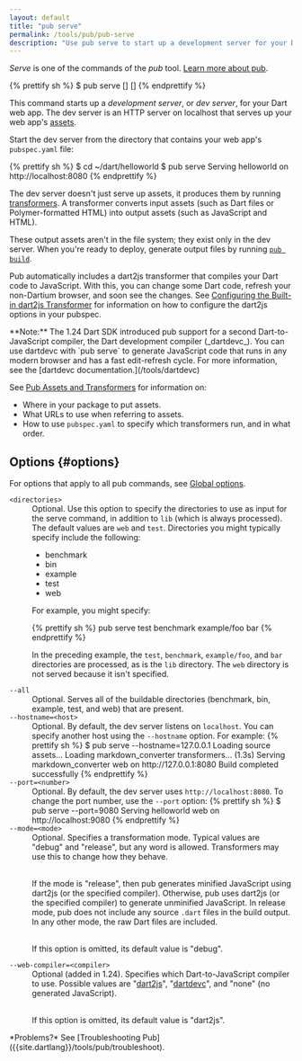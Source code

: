 ```yaml
---
layout: default
title: "pub serve"
permalink: /tools/pub/pub-serve
description: "Use pub serve to start up a development server for your Dart application."
---
```


_Serve_ is one of the commands of the _pub_ tool.
[Learn more about pub](/tools/pub).

{% prettify sh %}
$ pub serve [<options>] [<directories>]
{% endprettify %}

This command starts up a _development server_, or _dev server_,
for your Dart web app. The dev server is an HTTP server on localhost
that serves up your web app's
[assets]({{site.dartlang}}/tools/pub/glossary#asset).

Start the dev server from the directory that contains your web app's
`pubspec.yaml` file:

{% prettify sh %}
$ cd ~/dart/helloworld
$ pub serve
Serving helloworld on http://localhost:8080
{% endprettify %}

The dev server doesn't just serve up assets, it produces them by running
[transformers]({{site.dartlang}}/tools/pub/glossary#transformer).
A transformer converts input assets (such as Dart files or
Polymer-formatted HTML) into output assets
(such as JavaScript and HTML).

These output assets aren't in the file system; they exist only in the dev
server. When you're ready to deploy, generate output files by running
[`pub build`](/tools/pub/pub-build).

Pub automatically includes a dart2js transformer that compiles your Dart code
to JavaScript. With this, you can change some Dart code, refresh your
non-Dartium browser, and soon see the changes. See
[Configuring the Built-in dart2js Transformer](/tools/pub/dart2js-transformer)
for information on how to configure the dart2js options in your pubspec.

<aside class="alert alert-info" markdown="1">
**Note:**
The 1.24 Dart SDK introduced pub support for a second Dart-to-JavaScript compiler,
the Dart development compiler (_dartdevc_).
You can use dartdevc with `pub serve` to generate JavaScript code that
runs in any modern browser and has a fast edit-refresh cycle.
For more information, see the [dartdevc documentation.](/tools/dartdevc)
</aside>


See [Pub Assets and Transformers]({{site.dartlang}}/tools/pub/assets-and-transformers) for
information on:

* Where in your package to put assets.
* What URLs to use when referring to assets.
* How to use `pubspec.yaml` to specify which transformers run, and in
  what order.

## Options {#options}

For options that apply to all pub commands, see
[Global options]({{site.dartlang}}/tools/pub/cmd#global-options).

<dl>
<dt><code>&lt;directories&gt;</code></dt>
<dd>Optional. Use this option to specify the directories to use
as input for the serve command, in addition to <code>lib</code>
(which is always processed).
The default values are <code>web</code> and <code>test</code>.
Directories you might typically specify include the following:

<ul>
<li>benchmark</li>
<li>bin</li>
<li>example</li>
<li>test</li>
<li>web</li>
</ul>

For example, you might specify:

{% prettify sh %}
pub serve test benchmark example/foo bar
{% endprettify %}

In the preceding example, the <code>test</code>, <code>benchmark</code>,
<code>example/foo</code>, and <code>bar</code> directories are processed,
as is the <code>lib</code> directory.
The <code>web</code> directory is not served because it isn't specified.</dd>

<dt><code>--all</code></dt>
<dd>Optional. Serves all of the buildable directories (benchmark, bin, example,
test, and web) that are present.</dd>


<dt><code>--hostname=&lt;host&gt;</code></dt>
<dd>Optional. By default, the dev server listens on <code>localhost</code>.
You can specify another host using the <code>--hostname</code> option.
For example:
{% prettify sh %}
$ pub serve --hostname=127.0.0.1
Loading source assets...
Loading markdown_converter transformers... (1.3s)
Serving markdown_converter web on http://127.0.0.1:8080
Build completed successfully
{% endprettify %}
</dd>


<dt><code>--port=&lt;number&gt;</code></dt>
<dd>Optional. By default, the dev server uses <code>http://localhost:8080</code>.
To change the port number, use the <code>--port</code> option:
{% prettify sh %}
$ pub serve --port=9080
Serving helloworld web on http://localhost:9080
{% endprettify %}
</dd>


<dt><code>--mode=&lt;mode&gt;</code></dt>
<dd>Optional. Specifies a transformation mode. Typical values are
"debug" and "release", but any word is allowed.
Transformers may use this to change how they behave.<br><br>

If the mode is "release",
then pub generates minified JavaScript using dart2js (or the specified compiler).
Otherwise, pub uses dart2js (or the specified compiler)
to generate unminified JavaScript.
In release mode, pub does not
include any source <code>.dart</code> files in the build output.
In any other mode, the raw Dart files are included.<br><br>

If this option is omitted, its default value is "debug".</dd>


<dt><code>--web-compiler=&lt;compiler&gt;</code> </dt>
<dd>Optional (added in 1.24).
Specifies which Dart-to-JavaScript compiler to use.
Possible values are "<a href="/tools/dart2js">dart2js</a>",
"<a href="/tools/dartdevc">dartdevc</a>", and "none" (no generated JavaScript).
<br><br>

If this option is omitted, its default value is "dart2js".
</dd>
</dl>

<aside class="alert alert-info" markdown="1">
*Problems?*
See [Troubleshooting Pub]({{site.dartlang}}/tools/pub/troubleshoot).
</aside>
